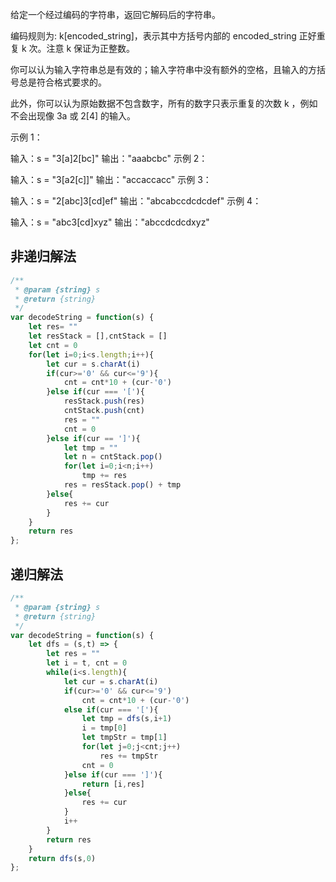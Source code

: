 
给定一个经过编码的字符串，返回它解码后的字符串。

编码规则为: k[encoded_string]，表示其中方括号内部的 encoded_string 正好重复 k 次。注意 k 保证为正整数。

你可以认为输入字符串总是有效的；输入字符串中没有额外的空格，且输入的方括号总是符合格式要求的。

此外，你可以认为原始数据不包含数字，所有的数字只表示重复的次数 k ，例如不会出现像 3a 或 2[4] 的输入。

 

示例 1：

输入：s = "3[a]2[bc]"
输出："aaabcbc"
示例 2：

输入：s = "3[a2[c]]"
输出："accaccacc"
示例 3：

输入：s = "2[abc]3[cd]ef"
输出："abcabccdcdcdef"
示例 4：

输入：s = "abc3[cd]xyz"
输出："abccdcdcdxyz"


## 非递归解法

```js
/**
 * @param {string} s
 * @return {string}
 */
var decodeString = function(s) {
    let res= ""
    let resStack = [],cntStack = []
    let cnt = 0
    for(let i=0;i<s.length;i++){
        let cur = s.charAt(i)
        if(cur>='0' && cur<='9'){
            cnt = cnt*10 + (cur-'0')
        }else if(cur === '['){
            resStack.push(res)
            cntStack.push(cnt)
            res = ""
            cnt = 0
        }else if(cur == ']'){
            let tmp = ""
            let n = cntStack.pop()
            for(let i=0;i<n;i++)
                tmp += res
            res = resStack.pop() + tmp
        }else{
            res += cur
        }
    }
    return res
};
```

## 递归解法

```js
/**
 * @param {string} s
 * @return {string}
 */
var decodeString = function(s) {
    let dfs = (s,t) => {
        let res = ""
        let i = t, cnt = 0
        while(i<s.length){
            let cur = s.charAt(i)
            if(cur>='0' && cur<='9')
                cnt = cnt*10 + (cur-'0')
            else if(cur === '['){
                let tmp = dfs(s,i+1)
                i = tmp[0]
                let tmpStr = tmp[1]
                for(let j=0;j<cnt;j++)
                    res += tmpStr
                cnt = 0
            }else if(cur === ']'){
                return [i,res]
            }else{
                res += cur
            }
            i++
        }
        return res
    }
    return dfs(s,0)
};
```
